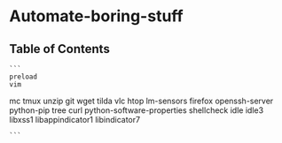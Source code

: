 # Automate-boring-stuff

Table of Contents
-----------------

    ```
    preload 
    vim
mc
tmux
unzip
git
wget
tilda 
vlc
htop
lm-sensors
firefox
openssh-server
python-pip
tree
curl
python-software-properties
shellcheck 
idle
idle3
libxss1
libappindicator1
libindicator7

    ```
